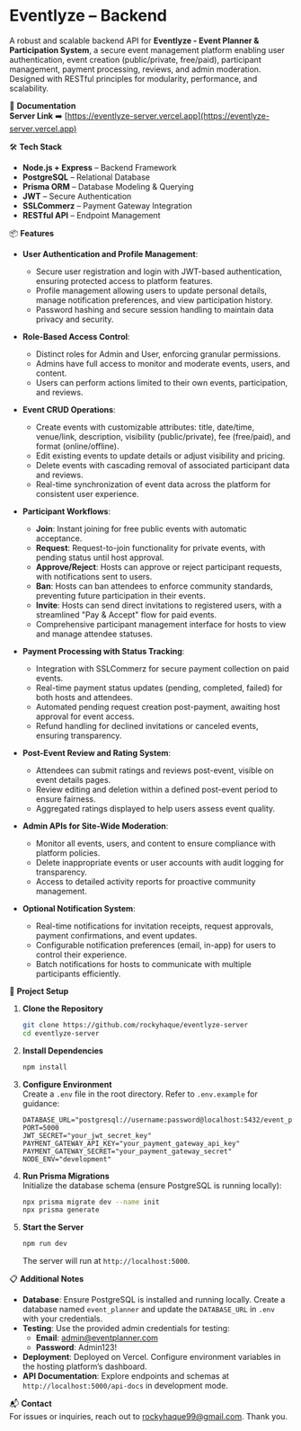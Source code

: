 # Eventlyze – Backend

A robust and scalable backend API for **Eventlyze - Event Planner & Participation System**, a secure event management platform enabling user authentication, event creation (public/private, free/paid), participant management, payment processing, reviews, and admin moderation. Designed with RESTful principles for modularity, performance, and scalability.

📃 **Documentation**  
**Server Link** ➡️ [https://eventlyze-server.vercel.app](https://eventlyze-server.vercel.app)

🛠 **Tech Stack**

- **Node.js + Express** – Backend Framework
- **PostgreSQL** – Relational Database
- **Prisma ORM** – Database Modeling & Querying
- **JWT** – Secure Authentication
- **SSLCommerz** – Payment Gateway Integration
- **RESTful API** – Endpoint Management

📦 **Features**

- **User Authentication and Profile Management**:

  - Secure user registration and login with JWT-based authentication, ensuring protected access to platform features.
  - Profile management allowing users to update personal details, manage notification preferences, and view participation history.
  - Password hashing and secure session handling to maintain data privacy and security.

- **Role-Based Access Control**:

  - Distinct roles for Admin and User, enforcing granular permissions.
  - Admins have full access to monitor and moderate events, users, and content.
  - Users can perform actions limited to their own events, participation, and reviews.

- **Event CRUD Operations**:

  - Create events with customizable attributes: title, date/time, venue/link, description, visibility (public/private), fee (free/paid), and format (online/offline).
  - Edit existing events to update details or adjust visibility and pricing.
  - Delete events with cascading removal of associated participant data and reviews.
  - Real-time synchronization of event data across the platform for consistent user experience.

- **Participant Workflows**:

  - **Join**: Instant joining for free public events with automatic acceptance.
  - **Request**: Request-to-join functionality for private events, with pending status until host approval.
  - **Approve/Reject**: Hosts can approve or reject participant requests, with notifications sent to users.
  - **Ban**: Hosts can ban attendees to enforce community standards, preventing future participation in their events.
  - **Invite**: Hosts can send direct invitations to registered users, with a streamlined "Pay & Accept" flow for paid events.
  - Comprehensive participant management interface for hosts to view and manage attendee statuses.

- **Payment Processing with Status Tracking**:

  - Integration with SSLCommerz for secure payment collection on paid events.
  - Real-time payment status updates (pending, completed, failed) for both hosts and attendees.
  - Automated pending request creation post-payment, awaiting host approval for event access.
  - Refund handling for declined invitations or canceled events, ensuring transparency.

- **Post-Event Review and Rating System**:

  - Attendees can submit ratings and reviews post-event, visible on event details pages.
  - Review editing and deletion within a defined post-event period to ensure fairness.
  - Aggregated ratings displayed to help users assess event quality.

- **Admin APIs for Site-Wide Moderation**:

  - Monitor all events, users, and content to ensure compliance with platform policies.
  - Delete inappropriate events or user accounts with audit logging for transparency.
  - Access to detailed activity reports for proactive community management.

- **Optional Notification System**:
  - Real-time notifications for invitation receipts, request approvals, payment confirmations, and event updates.
  - Configurable notification preferences (email, in-app) for users to control their experience.
  - Batch notifications for hosts to communicate with multiple participants efficiently.

📁 **Project Setup**

1. **Clone the Repository**

   ```bash
   git clone https://github.com/rockyhaque/eventlyze-server
   cd eventlyze-server
   ```

2. **Install Dependencies**

   ```bash
   npm install
   ```

3. **Configure Environment**  
   Create a `.env` file in the root directory. Refer to `.env.example` for guidance:

   ```
   DATABASE_URL="postgresql://username:password@localhost:5432/event_planner"
   PORT=5000
   JWT_SECRET="your_jwt_secret_key"
   PAYMENT_GATEWAY_API_KEY="your_payment_gateway_api_key"
   PAYMENT_GATEWAY_SECRET="your_payment_gateway_secret"
   NODE_ENV="development"
   ```

4. **Run Prisma Migrations**  
   Initialize the database schema (ensure PostgreSQL is running locally):

   ```bash
   npx prisma migrate dev --name init
   npx prisma generate
   ```

5. **Start the Server**
   ```bash
   npm run dev
   ```
   The server will run at `http://localhost:5000`.

📋 **Additional Notes**

- **Database**: Ensure PostgreSQL is installed and running locally. Create a database named `event_planner` and update the `DATABASE_URL` in `.env` with your credentials.
- **Testing**: Use the provided admin credentials for testing:
  - **Email**: admin@eventplanner.com
  - **Password**: Admin123!
- **Deployment**: Deployed on Vercel. Configure environment variables in the hosting platform’s dashboard.
- **API Documentation**: Explore endpoints and schemas at `http://localhost:5000/api-docs` in development mode.

📬 **Contact**  
For issues or inquiries, reach out to [rockyhaque99@gmail.com](mailto:rockyhaque99@gmail.com). Thank you.
